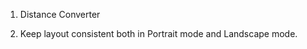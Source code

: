 1. Distance Converter                                             

2. Keep layout consistent both in Portrait mode and Landscape mode.
